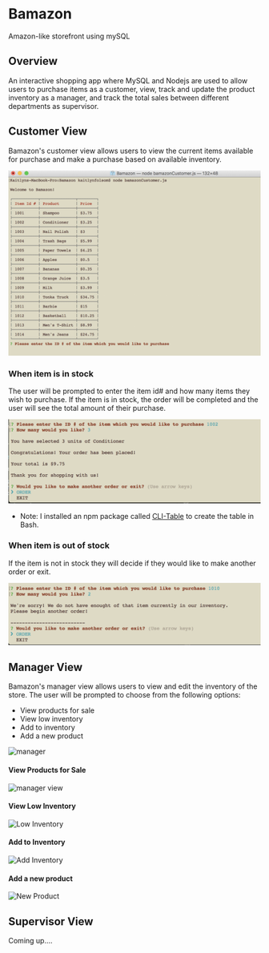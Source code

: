 # Bamazon
Amazon-like storefront using mySQL

## Overview
An interactive shopping app where MySQL and Nodejs are used to allow users to purchase items as a customer, view, track and update the product inventory as a manager, and track the total sales between different departments as supervisor.

## Customer View

Bamazon's customer view allows users to view the current items available for purchase and make a purchase based on available inventory. 

![items](/Screenshots/ScreenShot_view.png)

### When item is in stock

The user will be prompted to enter the item id# and how many items they wish to purchase. If the item is in stock, the order will be completed and the user will see the total amount of their purchase.

![items](/Screenshots/ScreenShot_inStock.png)

* Note: I installed an npm package called [CLI-Table](https://www.npmjs.com/package/cli-table) to create the table in Bash.

### When item is out of stock

If the item is not in stock they will decide if they would like to make another order or exit.

![items](/Screenshots/ScreenShot_outOfStock.png)

## Manager View

Bamazon's manager view allows users to view and edit the inventory of the store. The user will be prompted to choose from the following options:

* View products for sale
* View low inventory
* Add to inventory
* Add a new product

![manager](/Screenshots/ScreenShot_manager)

#### View Products for Sale

![manager view](/Screenshots/ScreenShot_viewMan)

#### View Low Inventory

![Low Inventory](/Screenshots/ScreenShot_lowInventory)

#### Add to Inventory

![Add Inventory](/Screenshots/ScreenShot_update)

#### Add a new product

![New Product](/Screenshots/ScreenShot_addProduct)

## Supervisor View

Coming up....
